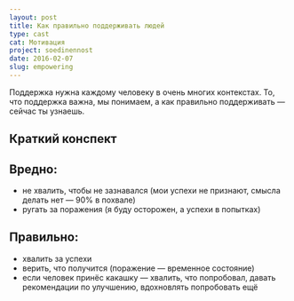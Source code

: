 ```yaml
---
layout: post
title: Как правильно поддерживать людей
type: cast
cat: Мотивация
project: soedinennost
date: 2016-02-07
slug: empowering
---
```


Поддержка нужна каждому человеку в очень многих контекстах. То, что поддержка важна, мы понимаем, а как правильно поддерживать — сейчас ты узнаешь.

## Краткий конспект

## Вредно:

- не хвалить, чтобы не зазнавался (мои успехи не признают, смысла делать нет — 90% в похвале)
- ругать за поражения (я буду осторожен, а успехи в попытках)

## Правильно:

- хвалить за успехи
- верить, что получится (поражение — временное состояние)
- если человек принёс какашку — хвалить, что попробовал, давать рекомендации по улучшению, вдохновлять попробовать ещё
